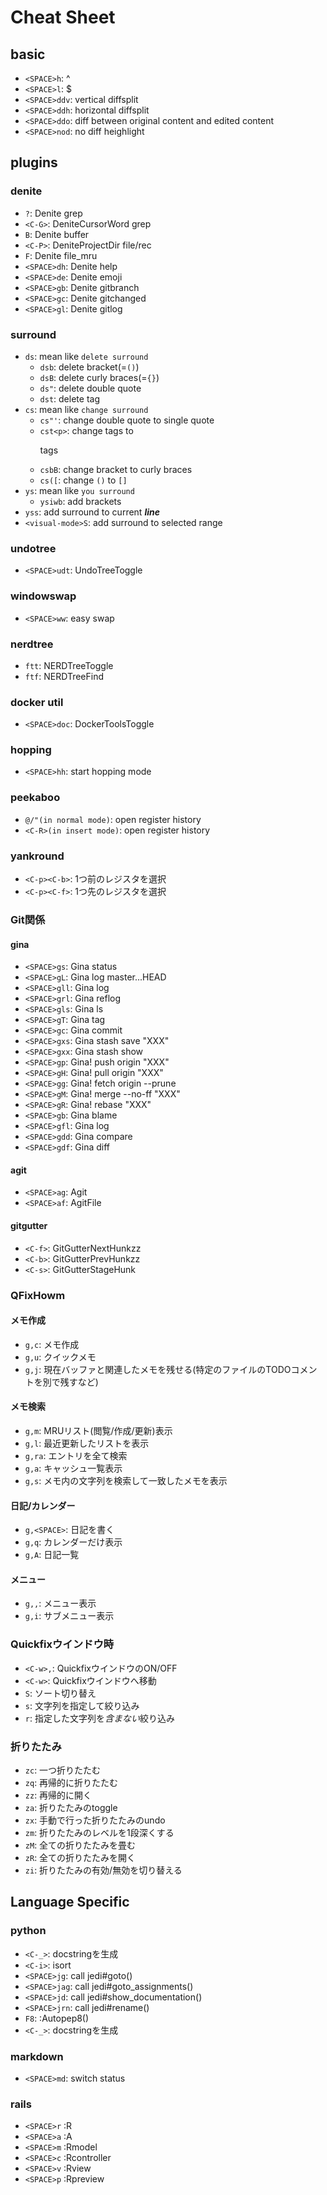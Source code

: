 # Cheat Sheet

## basic
- `<SPACE>h`: ^
- `<SPACE>l`: $
- `<SPACE>ddv`: vertical diffsplit
- `<SPACE>ddh`: horizontal diffsplit
- `<SPACE>ddo`: diff between original content and edited content
- `<SPACE>nod`: no diff heighlight

## plugins

### denite
- `?`: Denite grep
- `<C-G>`: DeniteCursorWord grep
- `B`: Denite buffer
- `<C-P>`: DeniteProjectDir file/rec
- `F`: Denite file_mru
- `<SPACE>dh`: Denite help
- `<SPACE>de`: Denite emoji
- `<SPACE>gb`: Denite gitbranch
- `<SPACE>gc`: Denite gitchanged
- `<SPACE>gl`: Denite gitlog

### surround
- `ds`: mean like `delete surround`
  - `dsb`: delete bracket(=`()`)
  - `dsB`: delete curly braces(=`{}`)
  - `ds"`: delete double quote
  - `dst`: delete tag
- `cs`: mean like `change surround`
  - `cs"'`: change double quote to single quote
  - `cst<p>`: change tags to <p>tags
  - `csbB`: change bracket to curly braces
  - `cs([`: change `()` to `[]`
- `ys`: mean like `you surround`
  - `ysiwb`: add brackets
- `yss`: add surround to current ***line***
- `<visual-mode>S`: add surround to selected range

### undotree
- `<SPACE>udt`: UndoTreeToggle

### windowswap
- `<SPACE>ww`: easy swap

### nerdtree
- `ftt`: NERDTreeToggle
- `ftf`: NERDTreeFind

### docker util
- `<SPACE>doc`: DockerToolsToggle

### hopping
- `<SPACE>hh`: start hopping mode

### peekaboo
- `@/"(in normal mode)`: open register history
- `<C-R>(in insert mode)`: open register history

### yankround
- `<C-p><C-b>`: 1つ前のレジスタを選択
- `<C-p><C-f>`: 1つ先のレジスタを選択

### Git関係
#### gina
- `<SPACE>gs`: Gina status
- `<SPACE>gL`: Gina log master...HEAD
- `<SPACE>gll`: Gina log
- `<SPACE>grl`: Gina reflog
- `<SPACE>gls`: Gina ls
- `<SPACE>gT`: Gina tag
- `<SPACE>gc`: Gina commit
- `<SPACE>gxs`: Gina stash save "XXX"
- `<SPACE>gxx`: Gina stash show
- `<SPACE>gp`: Gina! push origin "XXX"
- `<SPACE>gH`: Gina! pull origin "XXX"
- `<SPACE>gg`: Gina! fetch origin --prune
- `<SPACE>gM`: Gina! merge --no-ff "XXX"
- `<SPACE>gR`: Gina! rebase "XXX"
- `<SPACE>gb`: Gina blame
- `<SPACE>gfl`: Gina log
- `<SPACE>gdd`: Gina compare
- `<SPACE>gdf`: Gina diff

#### agit
- `<SPACE>ag`: Agit
- `<SPACE>af`: AgitFile

#### gitgutter
- `<C-f>`: GitGutterNextHunkzz
- `<C-b>`: GitGutterPrevHunkzz
- `<C-s>`: GitGutterStageHunk

### QFixHowm
#### メモ作成
- `g,c`: メモ作成
- `g,u`: クイックメモ
- `g,j`: 現在バッファと関連したメモを残せる(特定のファイルのTODOコメントを別で残すなど)

#### メモ検索
- `g,m`: MRUリスト(閲覧/作成/更新)表示
- `g,l`: 最近更新したリストを表示
- `g,ra`: エントリを全て検索
- `g,a`: キャッシュ一覧表示
- `g,s`: メモ内の文字列を検索して一致したメモを表示

#### 日記/カレンダー
- `g,<SPACE>`: 日記を書く
- `g,q`: カレンダーだけ表示
- `g,A`: 日記一覧

#### メニュー
- `g,,`: メニュー表示
- `g,i`: サブメニュー表示

### Quickfixウインドウ時
- `<C-w>,`: QuickfixウインドウのON/OFF
- `<C-w>`: Quickfixウインドウへ移動
- `S`: ソート切り替え
- `s`: 文字列を指定して絞り込み
- `r`: 指定した文字列を*含まない*絞り込み

### 折りたたみ
- `zc`: 一つ折りたたむ
- `zq`: 再帰的に折りたたむ
- `zz`: 再帰的に開く
- `za`: 折りたたみのtoggle
- `zx`: 手動で行った折りたたみのundo
- `zm`: 折りたたみのレベルを1段深くする
- `zM`: 全ての折りたたみを畳む
- `zR`: 全ての折りたたみを開く
- `zi`: 折りたたみの有効/無効を切り替える

## Language Specific
### python
- `<C-_>`: docstringを生成
- `<C-i>`: isort
- `<SPACE>jg`: call jedi#goto()
- `<SPACE>jag`: call jedi#goto_assignments()
- `<SPACE>jd`: call jedi#show_documentation()
- `<SPACE>jrn`: call jedi#rename()
- `F8`: :Autopep8()
- `<C-_>`: docstringを生成

### markdown
- `<SPACE>md`: switch status

### rails
- `<SPACE>r` :R
- `<SPACE>a` :A
- `<SPACE>m` :Rmodel
- `<SPACE>c` :Rcontroller
- `<SPACE>v` :Rview
- `<SPACE>p` :Rpreview
